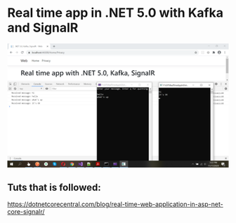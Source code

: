 # Real time app in .NET 5.0 with Kafka and SignalR
![](https://github.com/Khairultaher/RealTimeAppInDotNet5WithKafkaAndSignalR/blob/main/Web/wwwroot/rta5ks.png)

## Tuts that is followed:
https://dotnetcorecentral.com/blog/real-time-web-application-in-asp-net-core-signalr/
